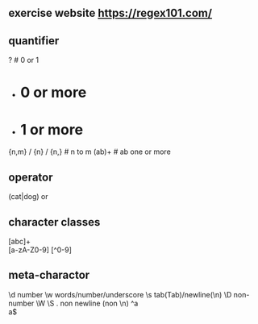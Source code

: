 ## exercise website https://regex101.com/

## quantifier
?   # 0 or 1
*   # 0 or more
+   # 1 or more
{n,m} / {n} / {n,}  # n to m
(ab)+  # ab one or more
## operator
(cat|dog)  or

## character classes
[abc]+  
[a-zA-Z0-9]
[^0-9]

## meta-charactor
\d  number
\w  words/number/underscore
\s  tab(Tab)/newline(\n)
\D non-number
\W
\S
. non newline (non \n)
^a  
a$

